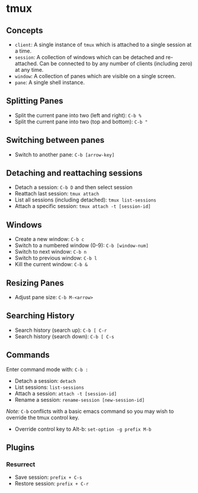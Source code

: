 # tmux

## Concepts

- `client`: A single instance of `tmux` which is attached to a single session at a time.
- `session`: A collection of windows which can be detached and re-attached. Can be connected to by any number of clients (including zero) at any time.
- `window`: A collection of panes which are visible on a single screen.
- `pane`: A single shell instance.

## Splitting Panes

- Split the current pane into two (left and right): `C-b %`
- Split the current pane into two (top and bottom): `C-b "`

## Switching between panes

- Switch to another pane: `C-b [arrow-key]`

## Detaching and reattaching sessions

- Detach a session: `C-b D` and then select session
- Reattach last session: `tmux attach`
- List all sessions (including detached): `tmux list-sessions`
- Attach a specific session: `tmux attach -t [session-id]`

## Windows

- Create a new window: `C-b c`
- Switch to a numbered window (0-9): `C-b [window-num]`
- Switch to next window: `C-b n`
- Switch to previous window: `C-b l`
- Kill the current window: `C-b &`

## Resizing Panes

- Adjust pane size: `C-b M-<arrow>`

## Searching History

- Search history (search up): `C-b [ C-r`
- Search history (search down): `C-b [ C-s`

## Commands

Enter command mode with: `C-b :`

- Detach a session: `detach`
- List sessions: `list-sessions`
- Attach a session: `attach -t [session-id]`
- Rename a session: `rename-session [new-session-id]`

*Note:* `C-b` conflicts with a basic emacs command so you may wish to override the tmux control key.

- Override control key to Alt-b: `set-option -g prefix M-b`

## Plugins

### Resurrect

* Save session: `prefix + C-s`
* Restore session: `prefix + C-r`

